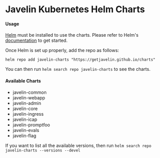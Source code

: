 # Javelin Kubernetes Helm Charts

#### Usage

[Helm](https://helm.sh/) must be installed to use the charts. Please refer to Helm's [documentation](https://helm.sh/docs/) to get started.

Once Helm is set up properly, add the repo as follows:

```code
helm repo add javelin-charts "https://getjavelin.github.io/charts"
```

You can then run `helm search repo javelin-charts` to see the charts.

#### Available Charts

* javelin-common
* javelin-webapp
* javelin-admin
* javelin-core
* javelin-ingress
* javelin-icap
* javelin-promptfoo
* javelin-evals
* javelin-flag

If you want to list all the available versions, then run `helm search repo javelin-charts --versions --devel`
